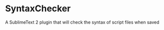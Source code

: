 SyntaxChecker
=============

A SublimeText 2 plugin that will check the syntax of script files when saved
